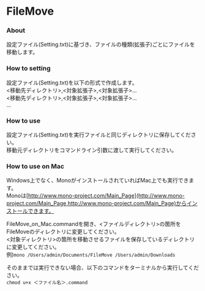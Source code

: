 FileMove
========
### About
設定ファイル(Setting.txt)に基づき、ファイルの種類(拡張子)ごとにファイルを移動します。

### How to setting
設定ファイル(Setting.txt)を以下の形式で作成します。   
<移動先ディレクトリ>,<対象拡張子>,<対象拡張子>...   
<移動先ディレクトリ>,<対象拡張子>,<対象拡張子>...   
...

### How to use
設定ファイル(Setting.txt)を実行ファイルと同じディレクトリに保存してください。   
移動元ディレクトリをコマンドライン引数に渡して実行してください。

### How to use on Mac
Windows上でなく、MonoがインストールされていればMac上でも実行できます。   
Monoは[http://www.mono-project.com/Main_Page](http://www.mono-project.com/Main_Page,http://www.mono-project.com/Main_Page)からインストールできます。

FileMove_on_Mac.commandを開き、<ファイルディレクトリ>の箇所をFileMoveのディレクトリに変更してください。   
<対象ディレクトリ>の箇所を移動させるファイルを保存しているディレクトリに変更してください。   
例)`mono /Users/admin/Documents/FileMove /Users/admin/Downloads`
   
そのままでは実行できない場合、以下のコマンドをターミナルから実行してください。  
`chmod u+x ＜ファイル名＞.command`
